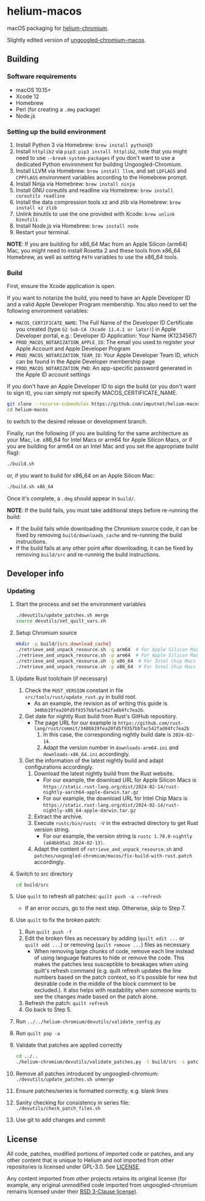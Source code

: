 # helium-macos

macOS packaging for [helium-chromium](//github.com/imputnet/helium-chromium).

Slightly edited version of [ungoogled-chromium-macos](https://github.com/ungoogled-software/ungoogled-chromium-macos).

## Building

### Software requirements

* macOS 10.15+
* Xcode 12
* Homebrew
* Perl (for creating a `.dmg` package)
* Node.js

### Setting up the build environment

1. Install Python 3 via Homebrew: `brew install python@3`
2. Install `httplib2` via `pip3`: `pip3 install httplib2`, note that you might need to use `--break-system-packages` if you don't want to use a dedicated Python environment for building Ungoogled-Chromium.
3. Install LLVM via Homebrew: `brew install llvm`, and set `LDFLAGS` and `CPPFLAGS` environment variables according to the Homebrew prompt.
4. Install Ninja via Homebrew: `brew install ninja`
5. Install GNU coreutils and readline via Homebrew: `brew install coreutils readline`
6. Install the data compression tools xz and zlib via Homebrew: `brew install xz zlib`
7. Unlink binutils to use the one provided with Xcode: `brew unlink binutils`
8. Install Node.js via Homebrew: `brew install node`
9. Restart your terminal.

**NOTE**: If you are building for x86_64 Mac from an Apple Silicon (arm64) Mac, you might need to install Rosetta 2 and these tools from x86_64 Homebrew, as well as setting `PATH` variables to use the x86_64 tools.

### Build

First, ensure the Xcode application is open.

If you want to notarize the build, you need to have an Apple Developer ID and a valid Apple Developer Program membership. You also need to set the following environment variables:

- `MACOS_CERTIFICATE_NAME`: The Full Name of the Developer ID Certificate you created (type `G2 Sub-CA (Xcode 11.4.1 or later)`) in Apple Developer portal, e.g.: Developer ID Application: Your Name (K1234567)
- `PROD_MACOS_NOTARIZATION_APPLE_ID`: The email you used to register your Apple Account and Apple Developer Program
- `PROD_MACOS_NOTARIZATION_TEAM_ID`: Your Apple Developer Team ID, which can be found in the Apple Developer membership page
- `PROD_MACOS_NOTARIZATION_PWD`: An app-specific password generated in the Apple ID account settings

If you don't have an Apple Developer ID to sign the build (or you don't want to sign it), you can simply not specify MACOS_CERTIFICATE_NAME.

```sh
git clone --recurse-submodules https://github.com/imputnet/helium-macos.git
cd helium-macos
```

to switch to the desired release or development branch.

Finally, run the following (if you are building for the same architecture as your Mac, i.e. x86_64 for Intel Macs or arm64 for Apple Silicon Macs, or if you are building for arm64 on an Intel Mac and you set the appropriate build flag):

```sh
./build.sh
```

or, if you want to build for x86_64 on an Apple Silicon Mac:

```sh
./build.sh x86_64
```

Once it's complete, a `.dmg` should appear in `build/`.

**NOTE**: If the build fails, you must take additional steps before re-running the build:

* If the build fails while downloading the Chromium source code, it can be fixed by removing `build/downloads_cache` and re-running the build instructions.
* If the build fails at any other point after downloading, it can be fixed by removing `build/src` and re-running the build instructions.

## Developer info

### Updating

1. Start the process and set the environment variables

    ```sh
    ./devutils/update_patches.sh merge
    source devutils/set_quilt_vars.sh
    ```

2. Setup Chromium source

    ```sh
    mkdir -p build/{src,download_cache}
    ./retrieve_and_unpack_resource.sh -g arm64  # For Apple Silicon Macs
    ./retrieve_and_unpack_resource.sh -p arm64  # For Apple Silicon Macs
    ./retrieve_and_unpack_resource.sh -g x86_64  # For Intel Chip Macs
    ./retrieve_and_unpack_resource.sh -p x86_64  # For Intel Chip Macs
    ```

3. Update Rust toolchain (if necessary)
    1. Check the `RUST_VERSION` constant in file `src/tools/rust/update_rust.py` in build root.
        * As an example, the revision as of writing this guide is `340bb19fea20fd5f9357bbfac542fad84fc7ea2b`.
    2. Get date for nightly Rust build from Rust's GitHub repository.
        * The page URL for our example is `https://github.com/rust-lang/rust/commit/340bb19fea20fd5f9357bbfac542fad84fc7ea2b`
            1. In this case, the corresponding nightly build date is `2024-02-14`.
            2. Adapt the version number in `downloads-arm64.ini` and `downloads-x86_64.ini` accordingly.
    3. Get the information of the latest nightly build and adapt configurations accordingly.
       1. Download the latest nightly build from the Rust website.
            * For our example, the download URL for Apple Silicon Macs is `https://static.rust-lang.org/dist/2024-02-14/rust-nightly-aarch64-apple-darwin.tar.gz`
            * For our example, the download URL for Intel Chip Macs is `https://static.rust-lang.org/dist/2024-02-14/rust-nightly-x86_64-apple-darwin.tar.gz`
       2. Extract the archive.
       3. Execute `rustc/bin/rustc -V` in the extracted directory to get Rust version string.
            * For our example, the version string is `rustc 1.78.0-nightly (a84bb95a1 2024-02-13)`.
       4. Adapt the content of `retrieve_and_unpack_resource.sh` and `patches/ungoogled-chromium/macos/fix-build-with-rust.patch` accordingly.
4. Switch to src directory

    ```sh
    cd build/src
    ```

5. Use `quilt` to refresh all patches: `quilt push -a --refresh`
   * If an error occurs, go to the next step. Otherwise, skip to Step 7.
6. Use `quilt` to fix the broken patch:
    1. Run `quilt push -f`
    2. Edit the broken files as necessary by adding (`quilt edit ...` or `quilt add ...`) or removing (`quilt remove ...`) files as necessary
        * When removing large chunks of code, remove each line instead of using language features to hide or remove the code. This makes the patches less susceptible to breakages when using quilt's refresh command (e.g. quilt refresh updates the line numbers based on the patch context, so it's possible for new but desirable code in the middle of the block comment to be excluded.). It also helps with readability when someone wants to see the changes made based on the patch alone.
    3. Refresh the patch: `quilt refresh`
    4. Go back to Step 5.
7. Run `../../helium-chromium/devutils/validate_config.py`
8. Run `quilt pop -a`
9. Validate that patches are applied correctly

    ```sh
    cd ../..
    ./helium-chromium/devutils/validate_patches.py -l build/src -s patches/series.merged
    ```

10. Remove all patches introduced by ungoogled-chromium: `./devutils/update_patches.sh unmerge`
11. Ensure patches/series is formatted correctly, e.g. blank lines
12. Sanity checking for consistency in series file: `./devutils/check_patch_files.sh`
13. Use git to add changes and commit

## License

All code, patches, modified portions of imported code or patches, and
any other content that is unique to Helium and not imported from other
repositories is licensed under GPL-3.0. See [LICENSE](LICENSE).

Any content imported from other projects retains its original license (for
example, any original unmodified code imported from ungoogled-chromium remains
licensed under their [BSD 3-Clause license](https://github.com/ungoogled-software/ungoogled-chromium-macos/blob/630a05a30c8b955b6d33777aeebff2c0bce7beaa/LICENSE)).
